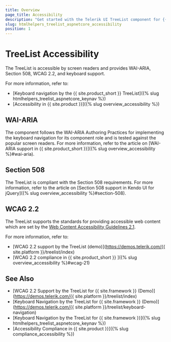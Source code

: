 ```yaml
---
title: Overview
page_title: Accessibility
description: "Get started with the Telerik UI TreeList component for {{ site.framework }} and learn about its accessibility support for WAI-ARIA, Section 508, and WCAG 2.2."
slug: htmlhelpers_treelist_aspnetcore_accessibility
position: 1
---
```


# TreeList Accessibility

The TreeList is accessible by screen readers and provides WAI-ARIA, Section 508, WCAG 2.2, and keyboard support.

For more information, refer to:
* [Keyboard navigation by the {{ site.product_short }} TreeList]({% slug htmlhelpers_treelist_aspnetcore_keynav %})
* [Accessibility in {{ site.product }}]({% slug overview_accessibility %})

## WAI-ARIA

The component follows the WAI-ARIA Authoring Practices for implementing the keyboard navigation for its component role and is tested against the popular screen readers. For more information, refer to the article on [WAI-ARIA support in {{ site.product_short }}]({% slug overview_accessibility %}#wai-aria).

## Section 508

The TreeList is compliant with the Section 508 requirements. For more information, refer to the article on [Section 508 support in Kendo UI for jQuery]({% slug overview_accessibility %}#section-508).

## WCAG 2.2

The TreeList supports the standards for providing accessible web content which are set by the [Web Content Accessibility Guidelines 2.1](https://www.w3.org/TR/WCAG/).

For more information, refer to:
* [WCAG 2.2 support by the TreeList (demo)](https://demos.telerik.com/{{ site.platform }}/treelist/index)
* [WCAG 2.2 compliance in {{ site.product_short }} ]({% slug overview_accessibility %}#wcag-21)

## See Also

* [WCAG 2.2 Support by the TreeList for {{ site.framework }} (Demo)](https://demos.telerik.com/{{ site.platform }}/treelist/index)
* [Keyboard Navigation by the TreeList for {{ site.framework }} (Demo)](https://demos.telerik.com/{{ site.platform }}/treelist/keyboard-navigation)
* [Keyboard Navigation by the TreeList for {{ site.framework }}]({% slug htmlhelpers_treelist_aspnetcore_keynav %})
* [Accessibility Compliance in {{ site.product }}]({% slug compliance_accessibility %})
